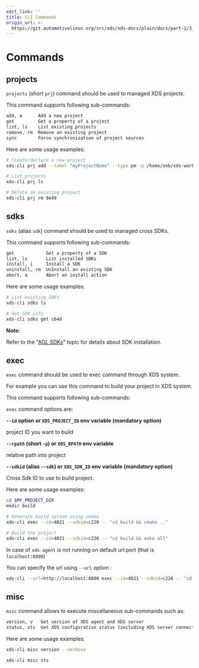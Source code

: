 ```yaml
---
edit_link: ''
title: CLI Commands
origin_url: >-
  https://git.automotivelinux.org/src/xds/xds-docs/plain/docs/part-2/3_xds-cli/3_commands.md?h=master
---
```


<!-- WARNING: This file is generated by fetch_docs.js using /home/boron/Documents/AGL/docs-webtemplate/site/_data/tocs/devguides/master/xds-docs-guides-devguides-book.yml -->

# Commands

## projects

`projects` (short `prj`) command should be used to managed XDS projects.

This command supports following sub-commands:

```bash
add, a      Add a new project
get         Get a property of a project
list, ls    List existing projects
remove, rm  Remove an existing project
sync        Force synchronization of project sources
```

Here are some usage examples:

```bash
# Create/declare a new project
xds-cli prj add --label "myProjectName" --type pm -p /home/seb/xds-workspace/myProject -sp /home/devel/xds-workspace/myProject

# List projects
xds-cli prj ls

# Delete an existing project
xds-cli prj rm 8e49
```

## sdks

`sdks` (alias `sdk`) command should be used to managed cross SDKs.

This command supports following sub-commands:

```bash
get            Get a property of a SDK
list, ls       List installed SDKs
install, i     Install a SDK
uninstall, rm  UnInstall an existing SDK
abort, a       Abort an install action
```

Here are some usage examples:

```bash
# List existing SDKs
xds-cli sdks ls

# Get SDK info
xds-cli sdks get c64d
```

<!-- section-note -->
**Note:**

Refer to the
"[AGL SDKs](../../part-1/install-sdk.html)"
topic for details about SDK installation.

<!-- end-section-note -->

## exec

`exec` command should be used to exec command through XDS system.

For example you can use this command to build your project in XDS system.

This command supports following sub-commands:

`exec` command options are:

**`--id` option or `XDS_PROJECT_ID` env variable (**mandatory option**)**

project ID you want to build

**`--rpath` (short `-p`) or `XDS_RPATH` env variable**

relative path into project

**`--sdkid` (alias `--sdk`) or `XDS_SDK_ID` env variable (**mandatory option**)**

Cross Sdk ID to use to build project.

Here are some usage examples:

```bash
cd $MY_PROJECT_DIR
mkdir build

# Generate build system using cmake
xds-cli exec --id=4021 --sdkid=c226 -- "cd build && cmake .."

# Build the project
xds-cli exec --id=4021 --sdkid=c226 -- "cd build && make all"
```

In case of `xds-agent` is not running on default url:port (that is `localhost:8800`)

You can specify the url using `--url` option :

```bash
xds-cli --url=http://localhost:8800 exec --id=4021 --sdkid=c226 -- "cd build && make all"
```

## misc

`misc` command allows to execute miscellaneous sub-commands such as:

```bash
version, v   Get version of XDS agent and XDS server
status, sts  Get XDS configuration status (including XDS server connection)
```

Here are some usage examples:

```bash
xds-cli misc version --verbose

xds-cli misc sts
```
